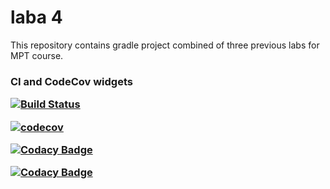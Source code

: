 # laba 4
This repository contains gradle project combined of three previous labs for MPT course.

<h3>CI and CodeCov widgets</hr>

[![Build Status](https://travis-ci.org/roman-bessmertnyi/laba4.svg?branch=master)](https://travis-ci.org/roman-bessmertnyi/laba4)

[![codecov](https://codecov.io/gh/roman-bessmertnyi/laba4/branch/master/graph/badge.svg)](https://codecov.io/gh/roman-bessmertnyi/laba4)

[![Codacy Badge](https://api.codacy.com/project/badge/Grade/2489cf075cd24a589b579717ad701353)](https://www.codacy.com/app/MasterOfTheU/refactored-labs?utm_source=github.com&amp;utm_medium=referral&amp;utm_content=MasterOfTheU/refactored-labs&amp;utm_campaign=Badge_Grade)

[![Codacy Badge](https://api.codacy.com/project/badge/Coverage/2489cf075cd24a589b579717ad701353)](https://www.codacy.com/app/MasterOfTheU/refactored-labs?utm_source=github.com&utm_medium=referral&utm_content=MasterOfTheU/refactored-labs&utm_campaign=Badge_Coverage)